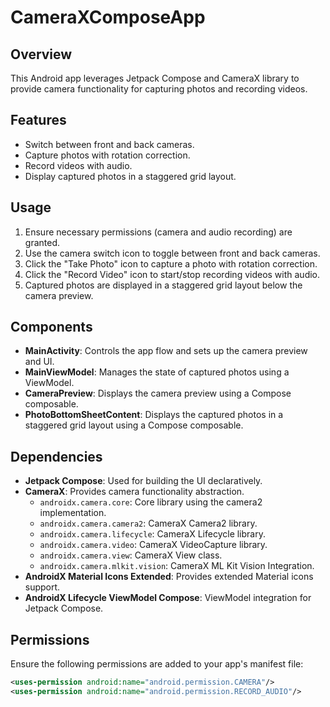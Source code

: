 # CameraXComposeApp

## Overview

This Android app leverages Jetpack Compose and CameraX library to provide camera functionality for
capturing photos and recording videos.

## Features

- Switch between front and back cameras.
- Capture photos with rotation correction.
- Record videos with audio.
- Display captured photos in a staggered grid layout.

## Usage

1. Ensure necessary permissions (camera and audio recording) are granted.
2. Use the camera switch icon to toggle between front and back cameras.
3. Click the "Take Photo" icon to capture a photo with rotation correction.
4. Click the "Record Video" icon to start/stop recording videos with audio.
5. Captured photos are displayed in a staggered grid layout below the camera preview.

## Components

- **MainActivity**: Controls the app flow and sets up the camera preview and UI.
- **MainViewModel**: Manages the state of captured photos using a ViewModel.
- **CameraPreview**: Displays the camera preview using a Compose composable.
- **PhotoBottomSheetContent**: Displays the captured photos in a staggered grid layout using a
  Compose composable.

## Dependencies

- **Jetpack Compose**: Used for building the UI declaratively.
- **CameraX**: Provides camera functionality abstraction.
    - `androidx.camera.core`: Core library using the camera2 implementation.
    - `androidx.camera.camera2`: CameraX Camera2 library.
    - `androidx.camera.lifecycle`: CameraX Lifecycle library.
    - `androidx.camera.video`: CameraX VideoCapture library.
    - `androidx.camera.view`: CameraX View class.
    - `androidx.camera.mlkit.vision`: CameraX ML Kit Vision Integration.
- **AndroidX Material Icons Extended**: Provides extended Material icons support.
- **AndroidX Lifecycle ViewModel Compose**: ViewModel integration for Jetpack Compose.

## Permissions

Ensure the following permissions are added to your app's manifest file:

```xml
<uses-permission android:name="android.permission.CAMERA"/>
<uses-permission android:name="android.permission.RECORD_AUDIO"/>
